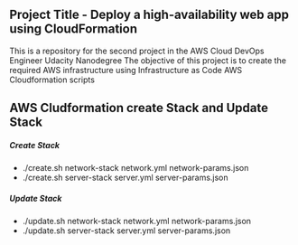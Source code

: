 ## Project Title - Deploy a high-availability web app using CloudFormation
This is a repository for the second project in the AWS Cloud DevOps Engineer Udacity Nanodegree
The objective of this project is to create the required AWS infrastructure using Infrastructure as Code AWS Cloudformation scripts


## AWS Cludformation create Stack and Update Stack
##### Create Stack
* ./create.sh network-stack network.yml network-params.json 
* ./create.sh server-stack server.yml server-params.json 

##### Update Stack
* ./update.sh network-stack network.yml network-params.json 
* ./update.sh server-stack server.yml server-params.json 

